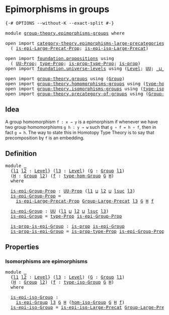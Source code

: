 # Epimorphisms in groups

<pre class="Agda"><a id="35" class="Symbol">{-#</a> <a id="39" class="Keyword">OPTIONS</a> <a id="47" class="Pragma">--without-K</a> <a id="59" class="Pragma">--exact-split</a> <a id="73" class="Symbol">#-}</a>

<a id="78" class="Keyword">module</a> <a id="85" href="group-theory.epimorphisms-groups.html" class="Module">group-theory.epimorphisms-groups</a> <a id="118" class="Keyword">where</a>

<a id="125" class="Keyword">open</a> <a id="130" class="Keyword">import</a> <a id="137" href="category-theory.epimorphisms-large-precategories.html" class="Module">category-theory.epimorphisms-large-precategories</a> <a id="186" class="Keyword">using</a>
  <a id="194" class="Symbol">(</a> <a id="196" href="category-theory.epimorphisms-large-precategories.html#1428" class="Function">is-epi-Large-Precat-Prop</a><a id="220" class="Symbol">;</a> <a id="222" href="category-theory.epimorphisms-large-precategories.html#2154" class="Function">is-epi-iso-Large-Precat</a><a id="245" class="Symbol">)</a>

<a id="248" class="Keyword">open</a> <a id="253" class="Keyword">import</a> <a id="260" href="foundation.propositions.html" class="Module">foundation.propositions</a> <a id="284" class="Keyword">using</a>
  <a id="292" class="Symbol">(</a> <a id="294" href="foundation-core.propositions.html#1380" class="Function">UU-Prop</a><a id="301" class="Symbol">;</a> <a id="303" href="foundation-core.propositions.html#1482" class="Function">type-Prop</a><a id="312" class="Symbol">;</a> <a id="314" href="foundation-core.propositions.html#1549" class="Function">is-prop-type-Prop</a><a id="331" class="Symbol">;</a> <a id="333" href="foundation-core.propositions.html#1295" class="Function">is-prop</a><a id="340" class="Symbol">)</a>
<a id="342" class="Keyword">open</a> <a id="347" class="Keyword">import</a> <a id="354" href="foundation.universe-levels.html" class="Module">foundation.universe-levels</a> <a id="381" class="Keyword">using</a> <a id="387" class="Symbol">(</a><a id="388" href="Agda.Primitive.html#597" class="Postulate">Level</a><a id="393" class="Symbol">;</a> <a id="395" href="foundation-core.universe-levels.html#222" class="Primitive">UU</a><a id="397" class="Symbol">;</a> <a id="399" href="Agda.Primitive.html#810" class="Primitive Operator">_⊔_</a><a id="402" class="Symbol">;</a> <a id="404" href="Agda.Primitive.html#780" class="Primitive">lsuc</a><a id="408" class="Symbol">)</a>

<a id="411" class="Keyword">open</a> <a id="416" class="Keyword">import</a> <a id="423" href="group-theory.groups.html" class="Module">group-theory.groups</a> <a id="443" class="Keyword">using</a> <a id="449" class="Symbol">(</a><a id="450" href="group-theory.groups.html#2398" class="Function">Group</a><a id="455" class="Symbol">)</a>
<a id="457" class="Keyword">open</a> <a id="462" class="Keyword">import</a> <a id="469" href="group-theory.homomorphisms-groups.html" class="Module">group-theory.homomorphisms-groups</a> <a id="503" class="Keyword">using</a> <a id="509" class="Symbol">(</a><a id="510" href="group-theory.homomorphisms-groups.html#1617" class="Function">type-hom-Group</a><a id="524" class="Symbol">)</a>
<a id="526" class="Keyword">open</a> <a id="531" class="Keyword">import</a> <a id="538" href="group-theory.isomorphisms-groups.html" class="Module">group-theory.isomorphisms-groups</a> <a id="571" class="Keyword">using</a> <a id="577" class="Symbol">(</a><a id="578" href="group-theory.isomorphisms-groups.html#1701" class="Function">type-iso-Group</a><a id="592" class="Symbol">;</a> <a id="594" href="group-theory.isomorphisms-groups.html#1793" class="Function">hom-iso-Group</a><a id="607" class="Symbol">)</a>
<a id="609" class="Keyword">open</a> <a id="614" class="Keyword">import</a> <a id="621" href="group-theory.precategory-of-groups.html" class="Module">group-theory.precategory-of-groups</a> <a id="656" class="Keyword">using</a> <a id="662" class="Symbol">(</a><a id="663" href="group-theory.precategory-of-groups.html#734" class="Function">Group-Large-Precat</a><a id="681" class="Symbol">)</a>
</pre>
## Idea

A group homomorphism `f : x → y` is a epimorphism if whenever we have two group homomorphisms `g h : y → w` such that `g ∘ f = h ∘ f`, then in fact `g = h`. The way to state this in Homotopy Type Theory is to say that precomposition by `f` is an embedding.

## Definition

<pre class="Agda"><a id="978" class="Keyword">module</a> <a id="985" href="group-theory.epimorphisms-groups.html#985" class="Module">_</a>
  <a id="989" class="Symbol">{</a><a id="990" href="group-theory.epimorphisms-groups.html#990" class="Bound">l1</a> <a id="993" href="group-theory.epimorphisms-groups.html#993" class="Bound">l2</a> <a id="996" class="Symbol">:</a> <a id="998" href="Agda.Primitive.html#597" class="Postulate">Level</a><a id="1003" class="Symbol">}</a> <a id="1005" class="Symbol">(</a><a id="1006" href="group-theory.epimorphisms-groups.html#1006" class="Bound">l3</a> <a id="1009" class="Symbol">:</a> <a id="1011" href="Agda.Primitive.html#597" class="Postulate">Level</a><a id="1016" class="Symbol">)</a> <a id="1018" class="Symbol">(</a><a id="1019" href="group-theory.epimorphisms-groups.html#1019" class="Bound">G</a> <a id="1021" class="Symbol">:</a> <a id="1023" href="group-theory.groups.html#2398" class="Function">Group</a> <a id="1029" href="group-theory.epimorphisms-groups.html#990" class="Bound">l1</a><a id="1031" class="Symbol">)</a>
  <a id="1035" class="Symbol">(</a><a id="1036" href="group-theory.epimorphisms-groups.html#1036" class="Bound">H</a> <a id="1038" class="Symbol">:</a> <a id="1040" href="group-theory.groups.html#2398" class="Function">Group</a> <a id="1046" href="group-theory.epimorphisms-groups.html#993" class="Bound">l2</a><a id="1048" class="Symbol">)</a> <a id="1050" class="Symbol">(</a><a id="1051" href="group-theory.epimorphisms-groups.html#1051" class="Bound">f</a> <a id="1053" class="Symbol">:</a> <a id="1055" href="group-theory.homomorphisms-groups.html#1617" class="Function">type-hom-Group</a> <a id="1070" href="group-theory.epimorphisms-groups.html#1019" class="Bound">G</a> <a id="1072" href="group-theory.epimorphisms-groups.html#1036" class="Bound">H</a><a id="1073" class="Symbol">)</a>
  <a id="1077" class="Keyword">where</a>

  <a id="1086" href="group-theory.epimorphisms-groups.html#1086" class="Function">is-epi-Group-Prop</a> <a id="1104" class="Symbol">:</a> <a id="1106" href="foundation-core.propositions.html#1380" class="Function">UU-Prop</a> <a id="1114" class="Symbol">(</a><a id="1115" href="group-theory.epimorphisms-groups.html#990" class="Bound">l1</a> <a id="1118" href="Agda.Primitive.html#810" class="Primitive Operator">⊔</a> <a id="1120" href="group-theory.epimorphisms-groups.html#993" class="Bound">l2</a> <a id="1123" href="Agda.Primitive.html#810" class="Primitive Operator">⊔</a> <a id="1125" href="Agda.Primitive.html#780" class="Primitive">lsuc</a> <a id="1130" href="group-theory.epimorphisms-groups.html#1006" class="Bound">l3</a><a id="1132" class="Symbol">)</a>
  <a id="1136" href="group-theory.epimorphisms-groups.html#1086" class="Function">is-epi-Group-Prop</a> <a id="1154" class="Symbol">=</a>
    <a id="1160" href="category-theory.epimorphisms-large-precategories.html#1428" class="Function">is-epi-Large-Precat-Prop</a> <a id="1185" href="group-theory.precategory-of-groups.html#734" class="Function">Group-Large-Precat</a> <a id="1204" href="group-theory.epimorphisms-groups.html#1006" class="Bound">l3</a> <a id="1207" href="group-theory.epimorphisms-groups.html#1019" class="Bound">G</a> <a id="1209" href="group-theory.epimorphisms-groups.html#1036" class="Bound">H</a> <a id="1211" href="group-theory.epimorphisms-groups.html#1051" class="Bound">f</a>

  <a id="1216" href="group-theory.epimorphisms-groups.html#1216" class="Function">is-epi-Group</a> <a id="1229" class="Symbol">:</a> <a id="1231" href="foundation-core.universe-levels.html#222" class="Primitive">UU</a> <a id="1234" class="Symbol">(</a><a id="1235" href="group-theory.epimorphisms-groups.html#990" class="Bound">l1</a> <a id="1238" href="Agda.Primitive.html#810" class="Primitive Operator">⊔</a> <a id="1240" href="group-theory.epimorphisms-groups.html#993" class="Bound">l2</a> <a id="1243" href="Agda.Primitive.html#810" class="Primitive Operator">⊔</a> <a id="1245" href="Agda.Primitive.html#780" class="Primitive">lsuc</a> <a id="1250" href="group-theory.epimorphisms-groups.html#1006" class="Bound">l3</a><a id="1252" class="Symbol">)</a>
  <a id="1256" href="group-theory.epimorphisms-groups.html#1216" class="Function">is-epi-Group</a> <a id="1269" class="Symbol">=</a> <a id="1271" href="foundation-core.propositions.html#1482" class="Function">type-Prop</a> <a id="1281" href="group-theory.epimorphisms-groups.html#1086" class="Function">is-epi-Group-Prop</a>

  <a id="1302" href="group-theory.epimorphisms-groups.html#1302" class="Function">is-prop-is-epi-Group</a> <a id="1323" class="Symbol">:</a> <a id="1325" href="foundation-core.propositions.html#1295" class="Function">is-prop</a> <a id="1333" href="group-theory.epimorphisms-groups.html#1216" class="Function">is-epi-Group</a>
  <a id="1348" href="group-theory.epimorphisms-groups.html#1302" class="Function">is-prop-is-epi-Group</a> <a id="1369" class="Symbol">=</a> <a id="1371" href="foundation-core.propositions.html#1549" class="Function">is-prop-type-Prop</a> <a id="1389" href="group-theory.epimorphisms-groups.html#1086" class="Function">is-epi-Group-Prop</a>
</pre>
## Properties

### Isomorphisms are epimorphisms

<pre class="Agda"><a id="1470" class="Keyword">module</a> <a id="1477" href="group-theory.epimorphisms-groups.html#1477" class="Module">_</a>
  <a id="1481" class="Symbol">{</a><a id="1482" href="group-theory.epimorphisms-groups.html#1482" class="Bound">l1</a> <a id="1485" href="group-theory.epimorphisms-groups.html#1485" class="Bound">l2</a> <a id="1488" class="Symbol">:</a> <a id="1490" href="Agda.Primitive.html#597" class="Postulate">Level</a><a id="1495" class="Symbol">}</a> <a id="1497" class="Symbol">(</a><a id="1498" href="group-theory.epimorphisms-groups.html#1498" class="Bound">l3</a> <a id="1501" class="Symbol">:</a> <a id="1503" href="Agda.Primitive.html#597" class="Postulate">Level</a><a id="1508" class="Symbol">)</a> <a id="1510" class="Symbol">(</a><a id="1511" href="group-theory.epimorphisms-groups.html#1511" class="Bound">G</a> <a id="1513" class="Symbol">:</a> <a id="1515" href="group-theory.groups.html#2398" class="Function">Group</a> <a id="1521" href="group-theory.epimorphisms-groups.html#1482" class="Bound">l1</a><a id="1523" class="Symbol">)</a>
  <a id="1527" class="Symbol">(</a><a id="1528" href="group-theory.epimorphisms-groups.html#1528" class="Bound">H</a> <a id="1530" class="Symbol">:</a> <a id="1532" href="group-theory.groups.html#2398" class="Function">Group</a> <a id="1538" href="group-theory.epimorphisms-groups.html#1485" class="Bound">l2</a><a id="1540" class="Symbol">)</a> <a id="1542" class="Symbol">(</a><a id="1543" href="group-theory.epimorphisms-groups.html#1543" class="Bound">f</a> <a id="1545" class="Symbol">:</a> <a id="1547" href="group-theory.isomorphisms-groups.html#1701" class="Function">type-iso-Group</a> <a id="1562" href="group-theory.epimorphisms-groups.html#1511" class="Bound">G</a> <a id="1564" href="group-theory.epimorphisms-groups.html#1528" class="Bound">H</a><a id="1565" class="Symbol">)</a>
  <a id="1569" class="Keyword">where</a>

  <a id="1578" href="group-theory.epimorphisms-groups.html#1578" class="Function">is-epi-iso-Group</a> <a id="1595" class="Symbol">:</a>
    <a id="1601" href="group-theory.epimorphisms-groups.html#1216" class="Function">is-epi-Group</a> <a id="1614" href="group-theory.epimorphisms-groups.html#1498" class="Bound">l3</a> <a id="1617" href="group-theory.epimorphisms-groups.html#1511" class="Bound">G</a> <a id="1619" href="group-theory.epimorphisms-groups.html#1528" class="Bound">H</a> <a id="1621" class="Symbol">(</a><a id="1622" href="group-theory.isomorphisms-groups.html#1793" class="Function">hom-iso-Group</a> <a id="1636" href="group-theory.epimorphisms-groups.html#1511" class="Bound">G</a> <a id="1638" href="group-theory.epimorphisms-groups.html#1528" class="Bound">H</a> <a id="1640" href="group-theory.epimorphisms-groups.html#1543" class="Bound">f</a><a id="1641" class="Symbol">)</a>
  <a id="1645" href="group-theory.epimorphisms-groups.html#1578" class="Function">is-epi-iso-Group</a> <a id="1662" class="Symbol">=</a> <a id="1664" href="category-theory.epimorphisms-large-precategories.html#2154" class="Function">is-epi-iso-Large-Precat</a> <a id="1688" href="group-theory.precategory-of-groups.html#734" class="Function">Group-Large-Precat</a> <a id="1707" href="group-theory.epimorphisms-groups.html#1498" class="Bound">l3</a> <a id="1710" href="group-theory.epimorphisms-groups.html#1511" class="Bound">G</a> <a id="1712" href="group-theory.epimorphisms-groups.html#1528" class="Bound">H</a> <a id="1714" href="group-theory.epimorphisms-groups.html#1543" class="Bound">f</a>
</pre>